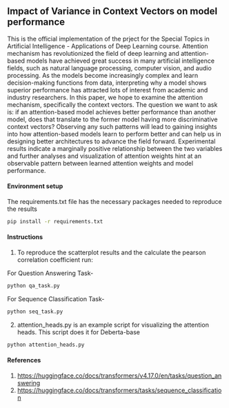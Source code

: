 ## Impact of Variance in Context Vectors on model performance

This is the official implementation of the prject for the Special Topics in Artificial Intelligence - Applications of Deep Learning course. Attention mechanism has revolutionized the field of deep learning and attention-based models have achieved great success in many artificial intelligence fields, such as natural language processing, computer vision, and audio processing. As the models become increasingly complex and learn decision-making functions from data, interpreting why a model shows superior performance has attracted lots of interest from academic and industry researchers. In this paper, we hope to examine the attention mechanism, specifically the context vectors. The question we want to ask is: if an attention-based model achieves better performance than another model, does that translate to the former model having more discriminative context vectors? Observing any such patterns will lead to gaining insights into how attention-based models learn to perform better and can help us in designing better architectures to advance the field forward. Experimental results indicate a marginally positive relationship between the two variables and further analyses and visualization of attention weights hint at an observable pattern between learned attention
weights and model performance.

#### Environment setup
The requirements.txt file has the necessary packages needed to reproduce the results
```bash
pip install -r requirements.txt
```

#### Instructions
1. To reproduce the scatterplot results and the calculate the pearson correlation coefficient run:

For Question Answering Task-
```bash
python qa_task.py
```

For Sequence Classification Task-
```bash
python seq_task.py
```


2. attention_heads.py is an example script for visualizing the attention heads. This script does it for Deberta-base
```bash
python attention_heads.py
```

#### References
1. https://huggingface.co/docs/transformers/v4.17.0/en/tasks/question_answering
2. https://huggingface.co/docs/transformers/tasks/sequence_classification


